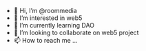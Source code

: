- 👋 Hi, I’m @roommedia
- 👀 I’m interested in web5
- 🌱 I’m currently learning DAO 
- 💞️ I’m looking to collaborate on web5 project 
- 📫 How to reach me ...

<!---
roommedia/roommedia is a ✨ special ✨ repository because its `README.md` (this file) appears on your GitHub profile.
You can click the Preview link to take a look at your changes.
--->
